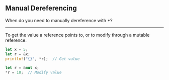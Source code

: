 ## Manual Dereferencing

When do you need to manually dereference with *?

---

To get the value a reference points to, or to modify through a mutable reference.

```rust
let x = 5;
let r = &x;
println!("{}", *r);  // Get value

let r = &mut x;
*r = 10;  // Modify value
```

